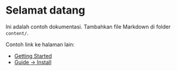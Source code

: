 # Selamat datang

Ini adalah contoh dokumentasi. Tambahkan file Markdown di folder `content/`.

Contoh link ke halaman lain:

- [Getting Started](./getting-started.md)
- [Guide → Install](./guide/install.md)
